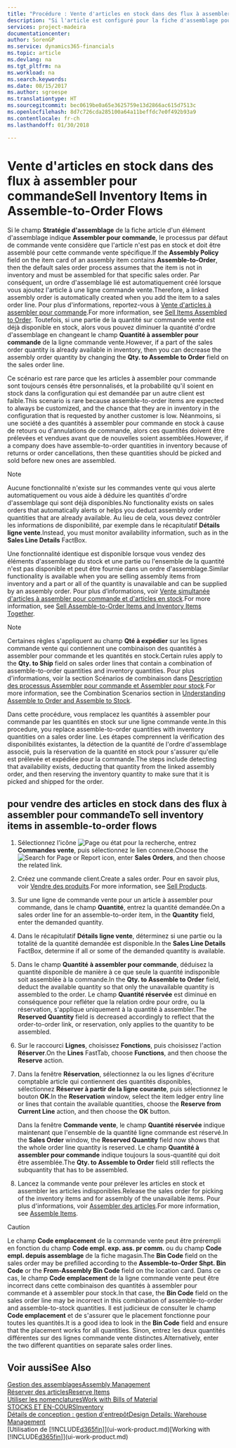 ```yaml
---
title: "Procédure : Vente d'articles en stock dans des flux à assembler pour commande | Microsoft Docs"
description: "Si l'article est configuré pour la fiche d'assemblage pour commande, le processus par défaut de commande vente considère que l'article n'est pas en stock et doit être assemblé pour cette commande vente spécifique. Par conséquent, un ordre d'assemblage lié est automatiquement créé lorsque vous ajoutez l'article à une ligne commande vente."
services: project-madeira
documentationcenter: 
author: SorenGP
ms.service: dynamics365-financials
ms.topic: article
ms.devlang: na
ms.tgt_pltfrm: na
ms.workload: na
ms.search.keywords: 
ms.date: 08/15/2017
ms.author: sgroespe
ms.translationtype: HT
ms.sourcegitcommit: bec0619be0a65e3625759e13d2866ac615d7513c
ms.openlocfilehash: 8d7c726cda285100a64a11beffdc7e0f492b93a9
ms.contentlocale: fr-ch
ms.lasthandoff: 01/30/2018

---
```

# <a name="sell-inventory-items-in-assemble-to-order-flows"></a><span data-ttu-id="86433-104">Vente d'articles en stock dans des flux à assembler pour commande</span><span class="sxs-lookup"><span data-stu-id="86433-104">Sell Inventory Items in Assemble-to-Order Flows</span></span>
<span data-ttu-id="86433-105">Si le champ **Stratégie d'assemblage** de la fiche article d'un élément d'assemblage indique **Assembler pour commande**, le processus par défaut de commande vente considère que l'article n'est pas en stock et doit être assemblé pour cette commande vente spécifique.</span><span class="sxs-lookup"><span data-stu-id="86433-105">If the **Assembly Policy** field on the item card of an assembly item contains **Assemble-to-Order**, then the default sales order process assumes that the item is not in inventory and must be assembled for that specific sales order.</span></span> <span data-ttu-id="86433-106">Par conséquent, un ordre d'assemblage lié est automatiquement créé lorsque vous ajoutez l'article à une ligne commande vente.</span><span class="sxs-lookup"><span data-stu-id="86433-106">Therefore, a linked assembly order is automatically created when you add the item to a sales order line.</span></span> <span data-ttu-id="86433-107">Pour plus d'informations, reportez-vous à [Vente d'articles à assembler pour commande](assembly-how-to-sell-items-assembled-to-order.md).</span><span class="sxs-lookup"><span data-stu-id="86433-107">For more information, see [Sell Items Assembled to Order](assembly-how-to-sell-items-assembled-to-order.md).</span></span> <span data-ttu-id="86433-108">Toutefois, si une partie de la quantité sur commande vente est déjà disponible en stock, alors vous pouvez diminuer la quantité d'ordre d'assemblage en changeant le champ **Quantité à assembler pour commande** de la ligne commande vente.</span><span class="sxs-lookup"><span data-stu-id="86433-108">However, if a part of the sales order quantity is already available in inventory, then you can decrease the assembly order quantity by changing the **Qty. to Assemble to Order** field on the sales order line.</span></span>  

<span data-ttu-id="86433-109">Ce scénario est rare parce que les articles à assembler pour commande sont toujours censés être personnalisés, et la probabilité qu'il soient en stock dans la configuration qui est demandée par un autre client est faible.</span><span class="sxs-lookup"><span data-stu-id="86433-109">This scenario is rare because assemble-to-order items are expected to always be customized, and the chance that they are in inventory in the configuration that is requested by another customer is low.</span></span> <span data-ttu-id="86433-110">Néanmoins, si une société a des quantités à assembler pour commande en stock à cause de retours ou d'annulations de commande, alors ces quantités doivent être prélevées et vendues avant que de nouvelles soient assemblées.</span><span class="sxs-lookup"><span data-stu-id="86433-110">However, if a company does have assemble-to-order quantities in inventory because of returns or order cancellations, then these quantities should be picked and sold before new ones are assembled.</span></span>  

> [!NOTE]  
>  <span data-ttu-id="86433-111">Aucune fonctionnalité n'existe sur les commandes vente qui vous alerte automatiquement ou vous aide à déduire les quantités d'ordre d'assemblage qui sont déjà disponibles.</span><span class="sxs-lookup"><span data-stu-id="86433-111">No functionality exists on sales orders that automatically alerts or helps you deduct assembly order quantities that are already available.</span></span> <span data-ttu-id="86433-112">Au lieu de cela, vous devez contrôler les informations de disponibilité, par exemple dans le récapitulatif **Détails ligne vente**.</span><span class="sxs-lookup"><span data-stu-id="86433-112">Instead, you must monitor availability information, such as in the **Sales Line Details** FactBox.</span></span>  

<span data-ttu-id="86433-113">Une fonctionnalité identique est disponible lorsque vous vendez des éléments d'assemblage du stock et une partie ou l'ensemble de la quantité n'est pas disponible et peut être fournie dans un ordre d'assemblage.</span><span class="sxs-lookup"><span data-stu-id="86433-113">Similar functionality is available when you are selling assembly items from inventory and a part or all of the quantity is unavailable and can be supplied by an assembly order.</span></span> <span data-ttu-id="86433-114">Pour plus d’informations, voir [Vente simultanée d'articles à assembler pour commande et d'articles en stock](assembly-how-to-sell-assemble-to-order-items-and-inventory-items-together.md).</span><span class="sxs-lookup"><span data-stu-id="86433-114">For more information, see [Sell Assemble-to-Order Items and Inventory Items Together](assembly-how-to-sell-assemble-to-order-items-and-inventory-items-together.md).</span></span>  

> [!NOTE]  
>  <span data-ttu-id="86433-115">Certaines règles s'appliquent au champ **Qté à expédier** sur les lignes commande vente qui contiennent une combinaison des quantités à assembler pour commande et les quantités en stock.</span><span class="sxs-lookup"><span data-stu-id="86433-115">Certain rules apply to the **Qty. to Ship** field on sales order lines that contain a combination of assemble-to-order quantities and inventory quantities.</span></span> <span data-ttu-id="86433-116">Pour plus d'informations, voir la section Scénarios de combinaison dans [Description des processus Assembler pour commande et Assembler pour stock](assembly-assemble-to-order-or-assemble-to-stock.md).</span><span class="sxs-lookup"><span data-stu-id="86433-116">For more information, see the Combination Scenarios section in [Understanding Assemble to Order and Assemble to Stock](assembly-assemble-to-order-or-assemble-to-stock.md).</span></span>  

<span data-ttu-id="86433-117">Dans cette procédure, vous remplacez les quantités à assembler pour commande par les quantités en stock sur une ligne commande vente.</span><span class="sxs-lookup"><span data-stu-id="86433-117">In this procedure, you replace assemble-to-order quantities with inventory quantities on a sales order line.</span></span> <span data-ttu-id="86433-118">Les étapes comprennent la vérification des disponibilités existantes, la détection de la quantité de l'ordre d'assemblage associé, puis la réservation de la quantité en stock pour s'assurer qu'elle est prélevée et expédiée pour la commande.</span><span class="sxs-lookup"><span data-stu-id="86433-118">The steps include detecting that availability exists, deducting that quantity from the linked assembly order, and then reserving the inventory quantity to make sure that it is picked and shipped for the order.</span></span>  

## <a name="to-sell-inventory-items-in-assemble-to-order-flows"></a><span data-ttu-id="86433-119">pour vendre des articles en stock dans des flux à assembler pour commande</span><span class="sxs-lookup"><span data-stu-id="86433-119">To sell inventory items in assemble-to-order flows</span></span>  
1.  <span data-ttu-id="86433-120">Sélectionnez l'icône ![Page ou état pour la recherche](media/ui-search/search_small.png "icône Page ou état pour la recherche"), entrez **Commandes vente**, puis sélectionnez le lien connexe.</span><span class="sxs-lookup"><span data-stu-id="86433-120">Choose the ![Search for Page or Report](media/ui-search/search_small.png "Search for Page or Report icon") icon, enter **Sales Orders**, and then choose the related link.</span></span>  
2.  <span data-ttu-id="86433-121">Créez une commande client.</span><span class="sxs-lookup"><span data-stu-id="86433-121">Create a sales order.</span></span> <span data-ttu-id="86433-122">Pour en savoir plus, voir [Vendre des produits](sales-how-sell-products.md).</span><span class="sxs-lookup"><span data-stu-id="86433-122">For more information, see [Sell Products](sales-how-sell-products.md).</span></span>  
3.  <span data-ttu-id="86433-123">Sur une ligne de commande vente pour un article à assembler pour commande, dans le champ **Quantité**, entrez la quantité demandée.</span><span class="sxs-lookup"><span data-stu-id="86433-123">On a sales order line for an assemble-to-order item, in the **Quantity** field, enter the demanded quantity.</span></span>  
4.  <span data-ttu-id="86433-124">Dans le récapitulatif **Détails ligne vente**, déterminez si une partie ou la totalité de la quantité demandée est disponible.</span><span class="sxs-lookup"><span data-stu-id="86433-124">In the **Sales Line Details** FactBox, determine if all or some of the demanded quantity is available.</span></span>  
5.  <span data-ttu-id="86433-125">Dans le champ **Quantité à assembler pour commande**, déduisez la quantité disponible de manière à ce que seule la quantité indisponible soit assemblée à la commande.</span><span class="sxs-lookup"><span data-stu-id="86433-125">In the **Qty. to Assemble to Order** field, deduct the available quantity so that only the unavailable quantity is assembled to the order.</span></span> <span data-ttu-id="86433-126">Le champ **Quantité réservée** est diminué en conséquence pour refléter que la relation ordre pour ordre, ou la réservation, s'applique uniquement à la quantité à assembler.</span><span class="sxs-lookup"><span data-stu-id="86433-126">The **Reserved Quantity** field is decreased accordingly to reflect that the order-to-order link, or reservation, only applies to the quantity to be assembled.</span></span>  
6.  <span data-ttu-id="86433-127">Sur le raccourci **Lignes**, choisissez **Fonctions**, puis choisissez l'action **Réserver**.</span><span class="sxs-lookup"><span data-stu-id="86433-127">On the **Lines** FastTab, choose **Functions**, and then choose the **Reserve** action.</span></span>  
7.  <span data-ttu-id="86433-128">Dans la fenêtre **Réservation**, sélectionnez la ou les lignes d'écriture comptable article qui contiennent des quantités disponibles, sélectionnez **Réserver à partir de la ligne courante**, puis sélectionnez le bouton **OK**.</span><span class="sxs-lookup"><span data-stu-id="86433-128">In the **Reservation** window, select the item ledger entry line or lines that contain the available quantities, choose the **Reserve from Current Line** action, and then choose the **OK** button.</span></span>  

    <span data-ttu-id="86433-129">Dans la fenêtre **Commande vente**, le champ **Quantité réservée** indique maintenant que l'ensemble de la quantité ligne commande est réservé.</span><span class="sxs-lookup"><span data-stu-id="86433-129">In the **Sales Order** window, the **Reserved Quantity** field now shows that the whole order line quantity is reserved.</span></span> <span data-ttu-id="86433-130">Le champ **Quantité à assembler pour commande** indique toujours la sous-quantité qui doit être assemblée.</span><span class="sxs-lookup"><span data-stu-id="86433-130">The **Qty. to Assemble to Order** field still reflects the subquantity that has to be assembled.</span></span>  

8.  <span data-ttu-id="86433-131">Lancez la commande vente pour prélever les articles en stock et assembler les articles indisponibles.</span><span class="sxs-lookup"><span data-stu-id="86433-131">Release the sales order for picking of the inventory items and for assembly of the unavailable items.</span></span> <span data-ttu-id="86433-132">Pour plus d'informations, voir [Assembler des articles](assembly-how-to-assemble-items.md).</span><span class="sxs-lookup"><span data-stu-id="86433-132">For more information, see [Assemble Items](assembly-how-to-assemble-items.md).</span></span>  

> [!CAUTION]  
>  <span data-ttu-id="86433-133">Le champ **Code emplacement** de la commande vente peut être prérempli en fonction du champ **Code empl. exp. ass. pr comm.** ou du champ **Code empl. depuis assemblage** de la fiche magasin.</span><span class="sxs-lookup"><span data-stu-id="86433-133">The **Bin Code** field on the sales order may be prefilled according to the **Assemble-to-Order Shpt. Bin Code** or the **From-Assembly Bin Code** field on the location card.</span></span> <span data-ttu-id="86433-134">Dans ce cas, le champ **Code emplacement** de la ligne commande vente peut être incorrect dans cette combinaison des quantités à assembler pour commande et à assembler pour stock.</span><span class="sxs-lookup"><span data-stu-id="86433-134">In that case, the **Bin Code** field on the sales order line may be incorrect in this combination of assemble-to-order and assemble-to-stock quantities.</span></span> <span data-ttu-id="86433-135">Il est judicieux de consulter le champ **Code emplacement** et de s'assurer que le placement fonctionne pour toutes les quantités.</span><span class="sxs-lookup"><span data-stu-id="86433-135">It is a good idea to look in the **Bin Code** field and ensure that the placement works for all quantities.</span></span> <span data-ttu-id="86433-136">Sinon, entrez les deux quantités différentes sur des lignes commande vente distinctes.</span><span class="sxs-lookup"><span data-stu-id="86433-136">Alternatively, enter the two different quantities on separate sales order lines.</span></span>  

## <a name="see-also"></a><span data-ttu-id="86433-137">Voir aussi</span><span class="sxs-lookup"><span data-stu-id="86433-137">See Also</span></span>  
[<span data-ttu-id="86433-138">Gestion des assemblages</span><span class="sxs-lookup"><span data-stu-id="86433-138">Assembly Management</span></span>](assembly-assemble-items.md)  
[<span data-ttu-id="86433-139">Réserver des articles</span><span class="sxs-lookup"><span data-stu-id="86433-139">Reserve Items</span></span>](inventory-how-to-reserve-items.md)  
[<span data-ttu-id="86433-140">Utiliser les nomenclatures</span><span class="sxs-lookup"><span data-stu-id="86433-140">Work with Bills of Material</span></span>](inventory-how-work-BOMs.md)  
[<span data-ttu-id="86433-141">STOCKS ET EN-COURS</span><span class="sxs-lookup"><span data-stu-id="86433-141">Inventory</span></span>](inventory-manage-inventory.md)  
[<span data-ttu-id="86433-142">Détails de conception : gestion d'entrepôt</span><span class="sxs-lookup"><span data-stu-id="86433-142">Design Details: Warehouse Management</span></span>](design-details-warehouse-management.md)  
<span data-ttu-id="86433-143">[Utilisation de [!INCLUDE[d365fin](includes/d365fin_md.md)]](ui-work-product.md)</span><span class="sxs-lookup"><span data-stu-id="86433-143">[Working with [!INCLUDE[d365fin](includes/d365fin_md.md)]](ui-work-product.md)</span></span>

